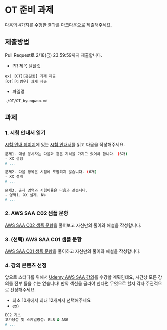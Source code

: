 # OT 준비 과제
다음의 4가지를 수행한 결과를 마크다운으로 제출해주세요.


## 제출방법
Pull Request로 2/18(금) 23:59:59까지 제출합니다.
- PR 제목 템플릿
```
ex) [OT][홍길동] 과제 제출
[OT][이병우] 과제 제출
```
- 파일명
```
./OT/OT_byungwoo.md
```

## 과제
### 1. 시험 안내서 읽기
[시험 안내 페이지](https://aws.amazon.com/ko/certification/certified-solutions-architect-associate/)에 있는 [시험 안내서](https://d1.awsstatic.com/ko_KR/training-and-certification/docs-sa-assoc/AWS-Certified-Solutions-Architect-Associate_Exam-Guide.pdf)를 읽고 다음을 작성해주세요.

```bash
문제1. 대상 응시자는 다음과 같은 지식을 가지고 있어햐 합니다. (6개)
- XX 경험
# ...

문제2. 다음 항목은 시험에 포함되지 않습니다. (6개)
- XX 설계
# ...

문제3. 출제 영역과 시험비율은 다음과 같습니다.
- 영역1. XX 설계. N%
# ...
```

### 2. AWS SAA C02 샘플 문항
[AWS SAA C02 샘플 문항](https://d1.awsstatic.com/ko_KR/training-and-certification/docs-sa-assoc/AWS-Certified-Solutions-Architect-Associate_Exam-Guide.pdf)을 풀어보고 자신만의 풀이와 해설을 작성합니다.

### 3. (선택) AWS SAA C01 샘플 문항
[AWS SAA C01 샘플 문항](https://d1.awsstatic.com/training-and-certification/docs/AWS_Certified_Solutions_Architect_Associate_Sample_Questions.pdf)을 풀이하고 자신만의 풀이와 해설을 작성합니다.

### 4. 강의 콘텐츠 선정
앞으로 스터디를 위해서 [Udemy AWS SAA 강의](https://www.udemy.com/course/best-aws-certified-solutions-architect-associate/)를 수강할 계획인데요, 시간상 모든 강의를 전부 들을 수는 없습니다! 만약 섹션을 골라야 한다면 무엇으로 할지 각자 주관적으로 선정해주세요.
- 최소 10개에서 최대 12개까지 선택해주세요
- ex)
```bash
EC2 기초
고가용성 및 스케일링성: ELB & ASG
# ...
```